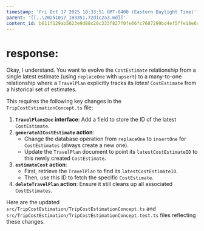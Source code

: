 ```yaml
---
timestamp: 'Fri Oct 17 2025 18:33:51 GMT-0400 (Eastern Daylight Time)'
parent: '[[..\20251017_183351.72d1c2a3.md]]'
content_id: b611f129ab5623e9d88c20c333f827f0fe66fc7687299bd4ef5ffe18e6dd1f7d
---
```


# response:

Okay, I understand. You want to evolve the `CostEstimate` relationship from a single latest estimate (using `replaceOne` with `upsert`) to a many-to-one relationship where a `TravelPlan` explicitly tracks its *latest* `CostEstimate` from a historical set of estimates.

This requires the following key changes in the `TripCostEstimationConcept.ts` file:

1. **`TravelPlansDoc` interface**: Add a field to store the ID of the latest `CostEstimate`.
2. **`generateAICostEstimate` action**:
   * Change the database operation from `replaceOne` to `insertOne` for `CostEstimates` (always create a new one).
   * Update the `TravelPlan` document to point its `latestCostEstimateID` to this newly created `CostEstimate`.
3. **`estimateCost` action**:
   * First, retrieve the `TravelPlan` to find its `latestCostEstimateID`.
   * Then, use this ID to fetch the specific `CostEstimate`.
4. **`deleteTravelPlan` action**: Ensure it still cleans up all associated `CostEstimates`.

Here are the updated `src/TripCostEstimation/TripCostEstimationConcept.ts` and `src/TripCostEstimation/TripCostEstimationConcept.test.ts` files reflecting these changes.
